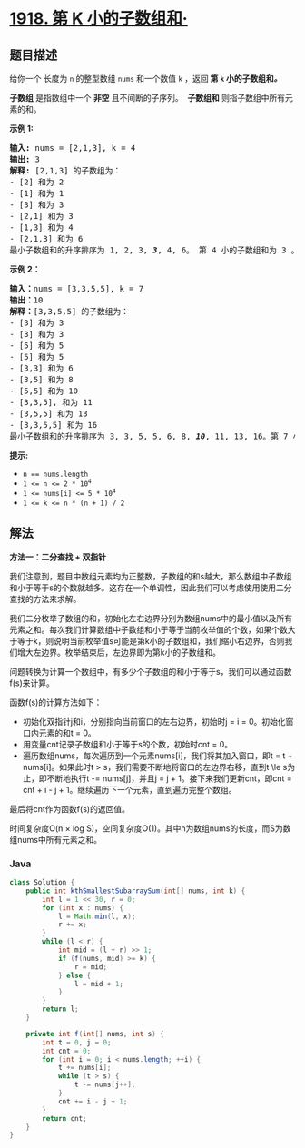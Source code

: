 # [1918. 第 K 小的子数组和·](https://leetcode.cn/problems/kth-smallest-subarray-sum)

## 题目描述

<p>给你一个 长度为&nbsp;<code>n</code>&nbsp;的整型数组&nbsp;<code>nums</code>&nbsp;和一个数值&nbsp;<code>k</code>&nbsp;，返回<strong> 第<em>&nbsp;</em><code>k</code>&nbsp;小的子数组和<i>。</i></strong></p>

<p><b>子数组</b> 是指数组中一个 <b>非空</b>&nbsp;且不间断的子序列。&nbsp; <b>子数组和</b> 则指子数组中所有元素的和。</p>

<p><strong>示例 1:</strong></p>

<pre>
<strong>输入:</strong> nums = [2,1,3], k = 4
<strong>输出:</strong> 3
<strong>解释: </strong>[2,1,3] 的子数组为：
- [2] 和为 2
- [1] 和为 1
- [3] 和为 3
- [2,1] 和为 3
- [1,3] 和为 4
- [2,1,3] 和为 6 
最小子数组和的升序排序为 1, 2, 3, <strong><em>3</em></strong>, 4, 6。 第 4 小的子数组和为 3 。
</pre>

<strong>示例 2：</strong>

<pre>
<strong>输入：</strong>nums = [3,3,5,5], k = 7
<strong>输出：</strong>10
<strong>解释：</strong>[3,3,5,5] 的子数组为：
- [3] 和为 3
- [3] 和为 3
- [5] 和为 5
- [5] 和为 5
- [3,3] 和为 6
- [3,5] 和为 8
- [5,5] 和为 10
- [3,3,5], 和为 11
- [3,5,5] 和为 13
- [3,3,5,5] 和为 16
最小子数组和的升序排序为 3, 3, 5, 5, 6, 8, <strong><em>10</em></strong>, 11, 13, 16。第 7 小的子数组和为 10 。
</pre>

<p><strong>提示:</strong></p>

<ul>
	<li><code>n == nums.length</code></li>
	<li><code>1 &lt;= n&nbsp;&lt;= 2 * 10<sup>4</sup></code></li>
	<li><code>1 &lt;= nums[i] &lt;= 5 * 10<sup>4</sup></code></li>
	<li><code>1 &lt;= k &lt;= n * (n + 1) / 2</code></li>
</ul>

## 解法

**方法一：二分查找 + 双指针**

我们注意到，题目中数组元素均为正整数，子数组的和s越大，那么数组中子数组和小于等于s的个数就越多。这存在一个单调性，因此我们可以考虑使用使用二分查找的方法来求解。

我们二分枚举子数组的和，初始化左右边界分别为数组nums中的最小值以及所有元素之和。每次我们计算数组中子数组和小于等于当前枚举值的个数，如果个数大于等于k，则说明当前枚举值s可能是第k小的子数组和，我们缩小右边界，否则我们增大左边界。枚举结束后，左边界即为第k小的子数组和。

问题转换为计算一个数组中，有多少个子数组的和小于等于s，我们可以通过函数f(s)来计算。

函数f(s)的计算方法如下：

-   初始化双指针j和i，分别指向当前窗口的左右边界，初始时j = i = 0。初始化窗口内元素的和t = 0。
-   用变量cnt记录子数组和小于等于s的个数，初始时cnt = 0。
-   遍历数组nums，每次遍历到一个元素nums[i]，我们将其加入窗口，即t = t + nums[i]。如果此时t > s，我们需要不断地将窗口的左边界右移，直到t \le s为止，即不断地执行t -= nums[j]，并且j = j + 1。接下来我们更新cnt，即cnt = cnt + i - j + 1。继续遍历下一个元素，直到遍历完整个数组。

最后将cnt作为函数f(s)的返回值。

时间复杂度O(n × log S)，空间复杂度O(1)。其中n为数组nums的长度，而S为数组nums中所有元素之和。

### **Java**

```java
class Solution {
    public int kthSmallestSubarraySum(int[] nums, int k) {
        int l = 1 << 30, r = 0;
        for (int x : nums) {
            l = Math.min(l, x);
            r += x;
        }
        while (l < r) {
            int mid = (l + r) >> 1;
            if (f(nums, mid) >= k) {
                r = mid;
            } else {
                l = mid + 1;
            }
        }
        return l;
    }

    private int f(int[] nums, int s) {
        int t = 0, j = 0;
        int cnt = 0;
        for (int i = 0; i < nums.length; ++i) {
            t += nums[i];
            while (t > s) {
                t -= nums[j++];
            }
            cnt += i - j + 1;
        }
        return cnt;
    }
}
```
